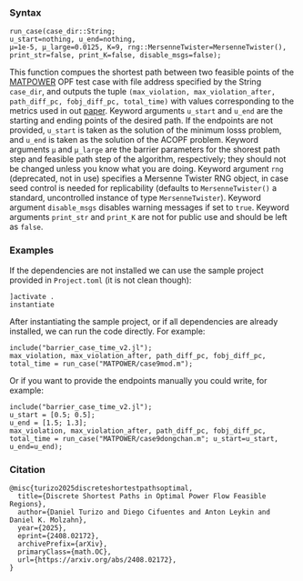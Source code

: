 ### Syntax

    run_case(case_dir::String;
    u_start=nothing, u_end=nothing,
    μ=1e-5, μ_large=0.0125, K=9, rng::MersenneTwister=MersenneTwister(),
    print_str=false, print_K=false, disable_msgs=false);
    
This function compues the shortest path between two feasible points of the [MATPOWER](https://github.com/MATPOWER/matpower) OPF test case with file address specified by the String `case_dir`, and outputs the tuple `(max_violation, max_violation_after, path_diff_pc, fobj_diff_pc, total_time)` with values corresponding to the metrics used in out [paper](https://arxiv.org/abs/2408.02172). Keyword arguments `u_start` and `u_end` are the starting and ending points of the desired path. If the endpoints are not provided, `u_start` is taken as the solution of the minimum losss problem, and `u_end` is taken as the solution of the ACOPF problem. Keyword arguments `μ` and `μ_large` are the barrier parameters for the shorest path step and feasible path step of the algorithm, respectively; they should not be changed unless you know what you are doing. Keyword argument `rng` (deprecated, not in use) specifies a Mersenne Twister RNG object, in case seed control is needed for replicability (defaults to `MersenneTwister()` a standard, uncontrolled instance of type `MersenneTwister`). Keyword argument `disable_msgs` disables warning messages if set to `true`. Keyword arguments `print_str` and `print_K` are not for public use and should be left as `false`.

### Examples
If the dependencies are not installed we can use the sample project provided in `Project.toml` (it is not clean though):

    ]activate .
    instantiate
    
After instantiating the sample project, or if all dependencies are already installed, we can run the code directly. For example:

    include("barrier_case_time_v2.jl");
    max_violation, max_violation_after, path_diff_pc, fobj_diff_pc, total_time = run_case("MATPOWER/case9mod.m");

Or if you want to provide the endpoints manually you could write, for example:

    include("barrier_case_time_v2.jl");
    u_start = [0.5; 0.5];
    u_end = [1.5; 1.3];
    max_violation, max_violation_after, path_diff_pc, fobj_diff_pc, total_time = run_case("MATPOWER/case9dongchan.m"; u_start=u_start, u_end=u_end);

### Citation

    @misc{turizo2025discreteshortestpathsoptimal,
      title={Discrete Shortest Paths in Optimal Power Flow Feasible Regions}, 
      author={Daniel Turizo and Diego Cifuentes and Anton Leykin and Daniel K. Molzahn},
      year={2025},
      eprint={2408.02172},
      archivePrefix={arXiv},
      primaryClass={math.OC},
      url={https://arxiv.org/abs/2408.02172}, 
    }
